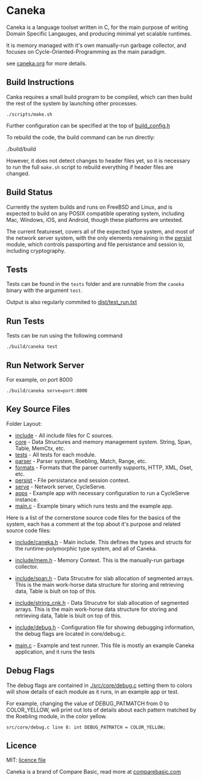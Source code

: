 # Caneka

Caneka is a language toolset written in C, for the main purpose of writing
Domain Specific Langauges, and producing minimal yet scalable runtimes.

It is memory managed with it's own manually-run garbage collector, and focuses
on Cycle-Oriented-Programming as the main paradigm.

see [caneka.org](https://caneka.org) for more details.

## Build Instructions

Canka requires a small build program to be compiled, which can then build the
rest of the system by launching other processes.

    ./scripts/make.sh

Further configuration can be specified at the top of
[build_config.h](./build_config.h)

To rebuild the code, the build command can be run directly:

   ./build/build

However, it does not detect changes to header files yet, so it is necessary to
run the full `make.sh` script to rebuild everything if header files are
changed.

## Build Status

Currently the system builds and runs on FreeBSD and Linux, and is expected to
build on any POSIX compatible operating system, including Mac, Windows, iOS,
and Android, though these platforms are untested.

The current featureset, covers all of the expected type system, and most of the
network server system, with the only elements remaining in the
[persist](./src/persist) module, which controls passporting and file
persistance and session io, including cryptography.

## Tests

Tests can be found in the `tests` folder and are runnable from the `caneka`
binary with the argument `test`.

Output is also regularly commited to [dist/test_run.txt](./dist/test_run.txt)

## Run Tests

Tests can be run using the following command

    ./build/caneka test

## Run Network Server

For example, on port 8000

    ./build/caneka serve=port:8000 

## Key Source Files

Folder Layout:

 - [include](./include/) - All include files for C sources.
 - [core](./core/) - Data Structures and memory management system. String,
   Span, Table, MemCtx, etc.
 - [tests](./tests/) - All tests for each module.
 - [parser](./parser/) - Parser system, Roebling, Match, Range, etc.
 - [formats](./formats/) - Formats that the parser currently supports, HTTP,
   XML, Oset, etc.
 - [persist](./persist/) - File persistance and session context.
 - [serve](./serve/) - Network server, CycleServe.
 - [apps](./apps/) - Example app with necessary configuration to run a
   CycleServe instance.
 - [main.c](./main.c) - Example binary which runs tests and the example app.


Here is a list of the cornerstone source code files for the basics of the
system, each has a comment at the top about it's purpose and related source
code files:

- [include/caneka.h](./include/caneka.h) - Main include. This defines the types
  and structs for the runtime-polymorphic type system, and all of Caneka.

- [include/mem.h](./include/mem.h) - Memory Context. This is the manually-run
  garbage collector.

- [include/span.h](./include/span.h) - Data Strucutre for slab allocation of
  segmented arrays. This is the main work-horse data structure for storing and
  retrieving data, Table is biult on top of this.

- [include/string_cnk.h](./include/string_cnk.h) - Data Strucutre for slab
  allocation of segmented arrays. This is the main work-horse data structure
  for storing and retrieving data, Table is biult on top of this.

- [include/debug.h](./include/debug.h) - Configuration file for showing
  debugging information, the debug flags are located in core/debug.c.

- [main.c](./main.c) - Example and test runner. This file is mostly an example
  Caneka application, and it runs the tests

## Debug Flags

The debug flags are contained in [./src/core/debug.c](./src/core/debug.c)
setting them to colors will show details of each module as it runs, in an
example app or test.

For example, changing the value of DEBUG_PATMATCH from 0 to COLOR_YELLOW, will
print out lots of details about each pattern matched by the Roebling module, in
the color yellow.

    src/core/debug.c line 8: int DEBUG_PATMATCH = COLOR_YELLOW;

## Licence

MIT: [licence file](./LICENCE)

Caneka is a brand of Compare Basic, read more at
[comparebasic.com](https://comparebasic.com)
